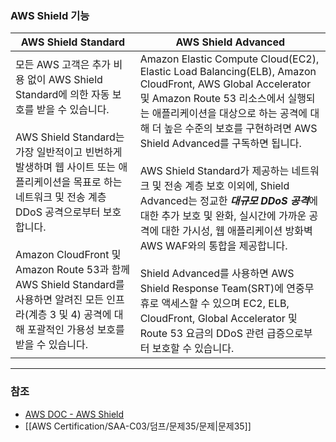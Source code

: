 
### AWS Shield 기능

| AWS Shield Standard                                                                                                                                                                                                                                                                               | AWS Shield Advanced                                                                                                                                                                                                                                                                                                                                                                                                                                                                                                                                     |
| ------------------------------------------------------------------------------------------------------------------------------------------------------------------------------------------------------------------------------------------------------------------------------------------------- | ------------------------------------------------------------------------------------------------------------------------------------------------------------------------------------------------------------------------------------------------------------------------------------------------------------------------------------------------------------------------------------------------------------------------------------------------------------------------------------------------------------------------------------------------------- |
| 모든 AWS 고객은 추가 비용 없이 AWS Shield Standard에 의한 자동 보호를 받을 수 있습니다.<br><br>AWS Shield Standard는 가장 일반적이고 빈번하게 발생하며 웹 사이트 또는 애플리케이션을 목표로 하는 네트워크 및 전송 계층 DDoS 공격으로부터 보호합니다.<br><br>Amazon CloudFront 및 Amazon Route 53과 함께 AWS Shield Standard를 사용하면 알려진 모든 인프라(계층 3 및 4) 공격에 대해 포괄적인 가용성 보호를 받을 수 있습니다. | Amazon Elastic Compute Cloud(EC2), Elastic Load Balancing(ELB), Amazon CloudFront, AWS Global Accelerator 및 Amazon Route 53 리소스에서 실행되는 애플리케이션을 대상으로 하는 공격에 대해 더 높은 수준의 보호를 구현하려면 AWS Shield Advanced를 구독하면 됩니다.<br><br>AWS Shield Standard가 제공하는 네트워크 및 전송 계층 보호 이외에, Shield Advanced는 정교한 ***대규모 DDoS 공격***에 대한 추가 보호 및 완화, 실시간에 가까운 공격에 대한 가시성, 웹 애플리케이션 방화벽 AWS WAF와의 통합을 제공합니다.<br><br>Shield Advanced를 사용하면 AWS Shield Response Team(SRT)에 연중무휴로 액세스할 수 있으며 EC2, ELB, CloudFront, Global Accelerator 및 Route 53 요금의 DDoS 관련 급증으로부터 보호할 수 있습니다.<br> |



---
### 참조
- [AWS DOC - AWS Shield](https://docs.aws.amazon.com/ko_kr/waf/latest/developerguide/shield-chapter.html)
- [[AWS Certification/SAA-C03/덤프/문제35/문제|문제35]]